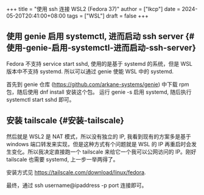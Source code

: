 +++
title = "使用 ssh 连接 WSL2 (Fedora 37)"
author = ["lkcp"]
date = 2024-05-20T20:41:00+08:00
tags = ["WSL"]
draft = false
+++

## 使用 genie 启用 systemctl, 进而启动 ssh server {#使用-genie-启用-systemctl-进而启动-ssh-server}

Fedora 不支持 service start sshd, 使用的是基于 systemd 的系统，但是 WSL 版本中不支持 systemd. 所以可以通过 genie 使能 WSL 中的 systemd.

首先到 genie 仓库 (<https://github.com/arkane-systems/genie>) 中下载 rpm 包，随后使用 dnf install 安装这个包。 运行 genie -s 启用 systemd, 随后执行 systemctl start sshd 即可。


## 安装 tailscale {#安装-tailscale}

然后就是 WSL2 是 NAT 模式，所以没有独立的 IP, 我看到现有的方案多是基于 windows 端口转发来实现，但是这种方式有个问题就是 WSL 的 IP 再重启时会发生变化。所以我决定直接跑一个 tailscale 来给它一个我可以公网访问的 IP。刚好 tailscale 也需要 systemd, 上一步一举两得了。

安装方式见 <https://tailscale.com/download/linux/fedora>.

最终，通过 ssh username@ipaddress -p port 连接即可。
